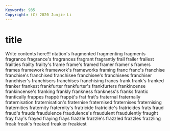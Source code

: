 ```yaml
---
Keywords: 935
Copyright: (C) 2020 Junjie Li
---
```


# title

Write contents here!!!
ntation's 
fragmented 
fragmenting 
fragments 
fragrance 
fragrance's 
fragrances 
fragrant 
fragrantly 
frail
frailer 
frailest 
frailties 
frailty 
frailty's 
frame 
frame's 
framed 
framer 
framer's
framers 
frames 
framework 
framework's 
frameworks 
framing 
franc 
franc's 
franchise 
franchise's
franchised 
franchisee 
franchisee's 
franchisees 
franchiser 
franchiser's 
franchisers 
franchises 
franchising 
francs
frank 
frank's 
franked 
franker 
frankest 
frankfurter 
frankfurter's 
frankfurters 
frankincense 
frankincense's
franking 
frankly 
frankness 
frankness's 
franks 
frantic 
frantically 
frappes 
frappé 
frappé's
frat 
frat's 
fraternal 
fraternally 
fraternisation 
fraternisation's 
fraternise 
fraternised 
fraternises 
fraternising
fraternities 
fraternity 
fraternity's 
fratricide 
fratricide's 
fratricides 
frats 
fraud 
fraud's 
frauds
fraudulence 
fraudulence's 
fraudulent 
fraudulently 
fraught 
fray 
fray's 
frayed 
fraying 
frays
frazzle 
frazzle's 
frazzled 
frazzles 
frazzling 
freak 
freak's 
freaked 
freakier 
freakiest
